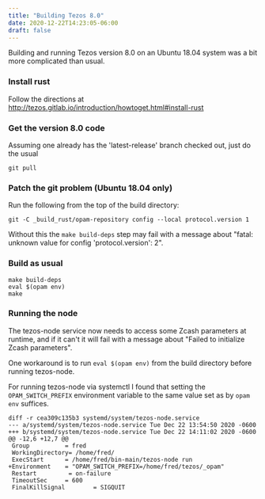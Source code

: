 ```yaml
---
title: "Building Tezos 8.0"
date: 2020-12-22T14:23:05-06:00
draft: false
---
```


Building and running Tezos version 8.0 on an Ubuntu 18.04 system was a bit more complicated than usual.

### Install rust

Follow the directions at http://tezos.gitlab.io/introduction/howtoget.html#install-rust

### Get the version 8.0 code

Assuming one already has the 'latest-release' branch checked out, just do the usual

```
git pull
```

### Patch the git problem (Ubuntu 18.04 only)

Run the following from the top of the build directory:

```
git -C _build_rust/opam-repository config --local protocol.version 1
```

Without this the `make build-deps` step may fail with a message about "fatal: unknown value for config 'protocol.version': 2".

### Build as usual

```
make build-deps
eval $(opam env)
make
```

### Running the node

The tezos-node service now needs to access some Zcash parameters at runtime, and if it can't it will fail with a message about "Failed to initialize Zcash parameters".

One workaround is to run `eval $(opam env)` from the build directory before running tezos-node.

For running tezos-node via systemctl I found that setting the `OPAM_SWITCH_PREFIX` environment variable to the same value set as by `opam env` suffices.

```
diff -r cea309c135b3 systemd/system/tezos-node.service
--- a/systemd/system/tezos-node.service Tue Dec 22 13:54:50 2020 -0600
+++ b/systemd/system/tezos-node.service Tue Dec 22 14:11:02 2020 -0600
@@ -12,6 +12,7 @@
 Group          = fred
 WorkingDirectory= /home/fred/
 ExecStart      = /home/fred/bin-main/tezos-node run
+Environment    = "OPAM_SWITCH_PREFIX=/home/fred/tezos/_opam"
 Restart         = on-failure
 TimeoutSec     = 600
 FinalKillSignal        = SIGQUIT
 ```
 

